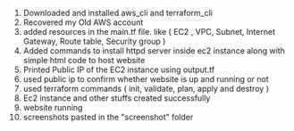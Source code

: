 1. Downloaded and installed aws_cli and terraform_cli
2. Recovered my Old AWS account 
3. added resources in the main.tf file. like ( EC2 , VPC, Subnet, Internet Gateway, Route table, Security group )
4. Added commands to install httpd server inside ec2 instance along with simple html code to host website
5. Printed Public IP of the EC2 instance using output.tf 
6. used public ip to confirm whether website is up and running or not
7. used terraform commands ( init, validate, plan, apply and destroy )
8. Ec2 instance and other stuffs created successfully
9. website running
10. screenshots pasted in the "screenshot" folder